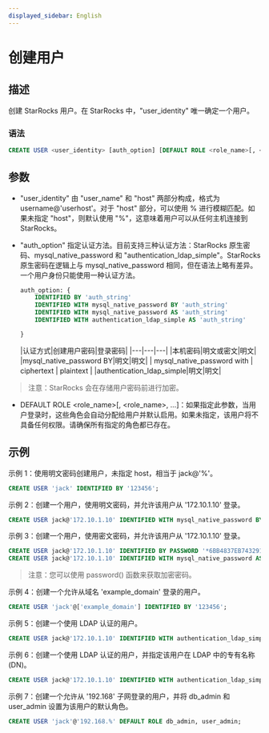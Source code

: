 ```yaml
---
displayed_sidebar: English
---
```


# 创建用户

## 描述

创建 StarRocks 用户。在 StarRocks 中，"user_identity" 唯一确定一个用户。

### 语法

```SQL
CREATE USER <user_identity> [auth_option] [DEFAULT ROLE <role_name>[, <role_name>, ...]]
```

## 参数

- "user_identity" 由 "user_name" 和 "host" 两部分构成，格式为 username@'userhost'。对于 "host" 部分，可以使用 % 进行模糊匹配。如果未指定 "host"，则默认使用 "%"，这意味着用户可以从任何主机连接到 StarRocks。

- "auth_option" 指定认证方法。目前支持三种认证方法：StarRocks 原生密码、mysql_native_password 和 "authentication_ldap_simple"。StarRocks 原生密码在逻辑上与 mysql_native_password 相同，但在语法上略有差异。一个用户身份只能使用一种认证方法。

  ```SQL
  auth_option: {
      IDENTIFIED BY 'auth_string'
      IDENTIFIED WITH mysql_native_password BY 'auth_string'
      IDENTIFIED WITH mysql_native_password AS 'auth_string'
      IDENTIFIED WITH authentication_ldap_simple AS 'auth_string'
  
  }
  ```

  |认证方式|创建用户密码|登录密码|
|---|---|---|
  |本机密码|明文或密文|明文|
  |mysql_native_password BY|明文|明文|
  | mysql_native_password with | ciphertext | plaintext |
  |authentication_ldap_simple|明文|明文|

> 注意：StarRocks 会在存储用户密码前进行加密。

- DEFAULT ROLE <role_name>[, <role_name>, ...]：如果指定此参数，当用户登录时，这些角色会自动分配给用户并默认启用。如果未指定，该用户将不具备任何权限。请确保所有指定的角色都已存在。

## 示例

示例 1：使用明文密码创建用户，未指定 host，相当于 jack@'%'。

```SQL
CREATE USER 'jack' IDENTIFIED BY '123456';
```

示例 2：创建一个用户，使用明文密码，并允许该用户从 '172.10.1.10' 登录。

```SQL
CREATE USER jack@'172.10.1.10' IDENTIFIED WITH mysql_native_password BY '123456';
```

示例 3：创建一个用户，使用密文密码，并允许该用户从 '172.10.1.10' 登录。

```SQL
CREATE USER jack@'172.10.1.10' IDENTIFIED BY PASSWORD '*6BB4837EB74329105EE4568DDA7DC67ED2CA2AD9';
CREATE USER jack@'172.10.1.10' IDENTIFIED WITH mysql_native_password AS '*6BB4837EB74329105EE4568DDA7DC67ED2CA2AD9';
```

> 注意：您可以使用 password() 函数来获取加密密码。

示例 4：创建一个允许从域名 'example_domain' 登录的用户。

```SQL
CREATE USER 'jack'@['example_domain'] IDENTIFIED BY '123456';
```

示例 5：创建一个使用 LDAP 认证的用户。

```SQL
CREATE USER jack@'172.10.1.10' IDENTIFIED WITH authentication_ldap_simple;
```

示例 6：创建一个使用 LDAP 认证的用户，并指定该用户在 LDAP 中的专有名称 (DN)。

```SQL
CREATE USER jack@'172.10.1.10' IDENTIFIED WITH authentication_ldap_simple AS 'uid=jack,ou=company,dc=example,dc=com';
```

示例 7：创建一个允许从 '192.168' 子网登录的用户，并将 db_admin 和 user_admin 设置为该用户的默认角色。

```SQL
CREATE USER 'jack'@'192.168.%' DEFAULT ROLE db_admin, user_admin;
```
